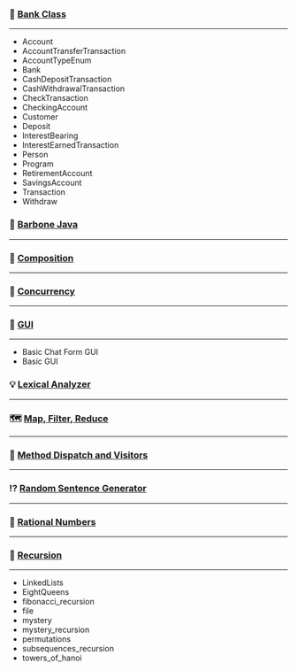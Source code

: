 ### :bank: [Bank Class](https://github.com/aya-nashawati/Java/tree/master/Bank%20Class)
---
 * Account
 * AccountTransferTransaction
 * AccountTypeEnum
 * Bank
 * CashDepositTransaction
 * CashWithdrawalTransaction
 * CheckTransaction
 * CheckingAccount
 * Customer
 * Deposit
 * InterestBearing
 * InterestEarnedTransaction
 * Person
 * Program
 * RetirementAccount
 * SavingsAccount
 * Transaction
 * Withdraw
 

### :straight_ruler: [Barbone Java](https://github.com/aya-nashawati/Java/tree/master/Barebone%20Java)
---

### :roller_coaster: [Composition](https://github.com/aya-nashawati/Java/tree/master/Composition%20over%20Inheritance)
---

### :checkered_flag: [Concurrency](https://github.com/aya-nashawati/Java/tree/master/Concurrency)
---

### :white_square_button: [GUI](https://github.com/aya-nashawati/Java/tree/master/GUI)
---
 * Basic Chat Form GUI
 * Basic GUI


### :bulb: [Lexical Analyzer](https://github.com/aya-nashawati/Java/tree/master/Lexical%20Analyzer)
---

### 🗺️ [Map, Filter, Reduce](https://github.com/aya-nashawati/Java/tree/master/Map%2C%20Filter%2C%20Reduce)
---

### :running: [Method Dispatch and Visitors](https://github.com/aya-nashawati/Java/tree/master/Method%20Dispatch%20and%20Visitors)
---

### :interrobang: [Random Sentence Generator](https://github.com/aya-nashawati/Java/tree/master/Random%Sentence%Generator)
---

### :1234: [Rational Numbers](https://github.com/aya-nashawati/Java/tree/master/Rational%20Numbers)
---

### :repeat: [Recursion](https://github.com/aya-nashawati/Java/tree/master/Recursion)
---
 * LinkedLists
 * EightQueens
 * fibonacci_recursion
 * file
 * mystery
 * mystery_recursion
 * permutations
 * subsequences_recursion
 * towers_of_hanoi
